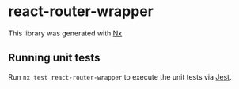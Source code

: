 # react-router-wrapper

This library was generated with [Nx](https://nx.dev).

## Running unit tests

Run `nx test react-router-wrapper` to execute the unit tests via [Jest](https://jestjs.io).
